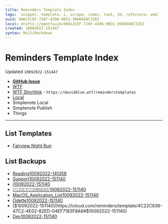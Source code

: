 ```yaml
---
title: Reminders Template Index
tags: `snippet, template, i, scrape, index, task, 16, reference, web`
uuid: 9A013CEF-726F-439A-9B31-30A6688C32D2
local: drafts://open?uuid=9A013CEF-726F-439A-9B31-30A6688C32D2
created: 10092022-151447
syntax: MultiMarkdown
---
```

 # Reminders Template Index
Updated `10092022-151447`

- [**GitHub Issue**](https://github.com/extratone/i/issues/275)
- [WTF](https://davidblue.wtf/drafts/9A013CEF-726F-439A-9B31-30A6688C32D2.html)
- [WTF Shortlink](https://davidblue.wtf/reminderstemplates) - `https://davidblue.wtf/reminderstemplates`
- [Local](shareddocuments:///private/var/mobile/Library/Mobile%20Documents/com~apple~CloudDocs/Written/9A013CEF-726F-439A-9B31-30A6688C32D2.md)
- Simplenote Local
- Simplenote Publish
- Things

---

## List Templates

- [Fairview Night Run](https://icloud.com/reminders/template/D0D5AA09-B0F4-4B32-B9B8-E49D9F20ABDC#Fairview_Night_Run)

## List Backups

- [Reading10092022-141358](https://icloud.com/reminders/template/6D16DA4C-4D9F-4EF9-AAE2-109948E347EB#Reading10092022-141358)
- [Support10092022-151140](https://icloud.com/reminders/template/30C9FEA4-29E9-4B51-94DC-5E51056D7AAE#Support10092022-151140)
- [i10092022-151140](https://icloud.com/reminders/template/DE350287-880D-4DCD-8979-C3B8708D0F74#i10092022-151140)
- [𝚄𝙸𝙺𝙴𝚈𝙲𝙾𝙼𝙼𝙰𝙽𝙳10092022-151140](https://icloud.com/reminders/template/AC4E453D-6C3B-4E1A-9F1B-C0FAAAA6FC2D)
- [MacOS_Application_List10092022-151140](https://icloud.com/reminders/template/EFDAB38B-F898-4B98-A6CC-3C8EB10674EA#MacOS_Application_List10092022-151140)
- [Odette10092022-151140](https://icloud.com/reminders/template/3C02B123-565B-4548-9B3D-D2AF09CB9852#Odette10092022-151140)
- [$10092022-151140](https://icloud.com/reminders/template/4C22C836-47C2-4E02-82ED-04EF7183F8A6#$10092022-151140)
- [Dev10092022-151140](https://icloud.com/reminders/template/5A9D8EAB-5D90-4129-9870-AC748A28FA5E#Dev10092022-151140)